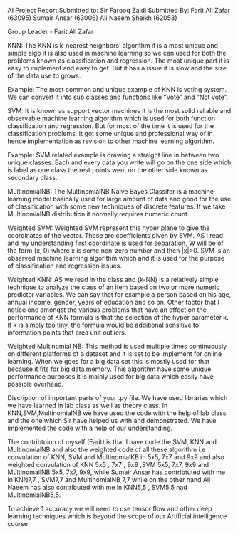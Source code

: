 
AI Project Report
Submitted to: Sir Farooq Zaidi 
Submitted By: Farit Ali Zafar (63095)
Sumair Ansar (63006)
Ali Naeem Sheikh (62053)

Group Leader - Farit Ali Zafar

KNN:
The KNN is k-nearest neighbors’ algorithm it is a most unique and simple algo it is also used in machine learning so we can used for both the problems known as classification and regression. The most unique part it is easy to implement and easy to get. But it has a issue it is slow and the size of the data use to grows.

Example:
The most common and unique example of KNN is voting system. We can convert it into sub classes and functions like “Vote” and “Not vote”.

SVM:
It is known as support vector machines it is the most solid reliable and observable machine learning algorithm which is used for both function classification and regression. But for most of the time it is used for the classification problems. It got some unique and professional way of in hence implementation as revision to other machine learning algorithm.


Example:
SVM related example is drawing a straight line in between two unique classes. Each and every data you write will go on the one side which is label as one class the rest points went on the other side known as secondary class.

MultinomialNB:
The MultinomialNB Naïve Bayes Classifer is a machine learning model basically used for large amount of data and good for the use of classification with some new techniques of discrete features. If we take MultinomialNB distribution it normally requires numeric count.

Weighted SVM:
Weighted SVM represent this hyper plane to give the coordinates of the vector. These are coefficients given by SVM.
AS I read and my understanding first coordinate is used for separation, W will be of the form (x, 0) where x is some non-zero number and then |x|>0.
SVM is an observed machine learning algorithm which and it is used for the purpose of classification and regression issues.


Weighted KNN:
AS we read in the class and (k-NN) is a relatively simple technique to analyze the class of an item based on two or more numeric predictor variables. We can say that for example a person based on his age, annual income, gender, years of education and so on. 
Other factor that I notice one amongst the various problems that have an effect on the performance of KNN formula is that the selection of the hyper parameter k. If k is simply too tiny, the formula would be additional sensitive to information points that area unit outliers.

Weighted Multinomial NB:
This method is used multiple times continuously on different platforms of a dataset and it is set to be implement for online learning. 
When we goes for a big data set this is mostly used for that because it fits for big data memory.
This algorithm have some unique performance purposes it is mainly used for big data which easily have possible overhead.

Discription of important parts of your .py file. 
We have used libraries which we have learned in lab class as well as theory class. In KNN,SVM,MultinomialNB we have used the code with the help of lab class and the one which Sir have helped us with and demonstrated. We have implemented the code with a help of our understanding.

The contribtuion of myself (Farit) is that I have code the SVM, KNN and MultinomialNB and also the weighted code of all these algorithm i.e convulation of KNN, SVM and MultinomialKB in 5x5, 7x7 and 9x9 and also weighted convulation of KNN 5x5 , 7x7 , 9x9 ,SVM 5x5, 7x7, 9x9 and MultinomailNB 5x5, 7x7, 9x9, while Sumair Ansar has contribtuted with me in KNN7,7 , SVM7,7 and MultinomialNB 7,7 while on the other hand Ali Naeem has also contributed with me in KNN5,5 , SVM5,5 nad MultinomialNB5,5.

To achieve 1 accuracy we will need to use tensor flow and other deep learning techniques which is beyond the scope of our Artificial intelligence course
